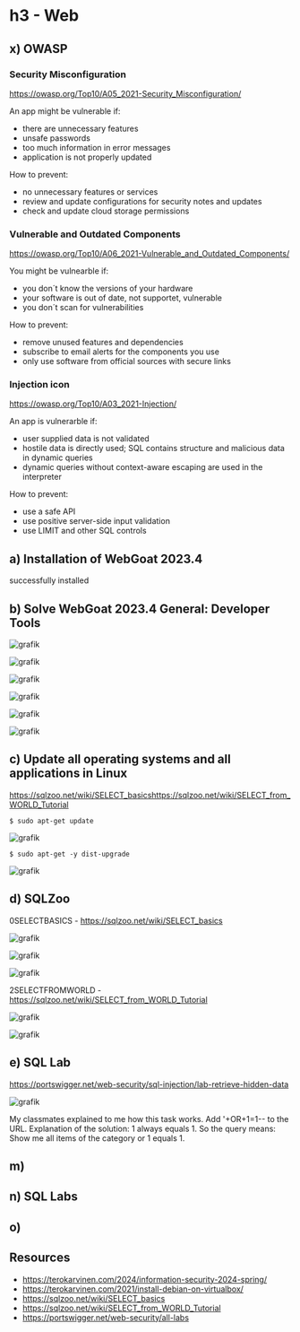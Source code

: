 # h3 - Web

## x) OWASP

### Security Misconfiguration
https://owasp.org/Top10/A05_2021-Security_Misconfiguration/

An app might be vulnerable if: 
- there are unnecessary features
- unsafe passwords
- too much information in error messages
- application is not properly updated

How to prevent: 
- no unnecessary features or services
- review and update configurations for security notes and updates
- check and update cloud storage permissions


### Vulnerable and Outdated Components
https://owasp.org/Top10/A06_2021-Vulnerable_and_Outdated_Components/

You might be vulnearble if: 
- you don´t know the versions of your hardware
- your software is out of date, not supportet, vulnerable
- you don´t scan for vulnerabilities

How to prevent: 
- remove unused features and dependencies
- subscribe to email alerts for the components you use
- only use software from official sources with secure links


### Injection icon
https://owasp.org/Top10/A03_2021-Injection/

An app is vulnerarble if: 
- user supplied data is not validated
- hostile data is directly used; SQL contains structure and malicious data in dynamic queries
- dynamic queries without context-aware escaping are used in the interpreter

How to prevent: 
- use a safe API
- use positive server-side input validation
- use LIMIT and other SQL controls

## a) Installation of WebGoat 2023.4
successfully installed

## b) Solve WebGoat 2023.4 General: Developer Tools

![grafik](https://github.com/danielginfinland/InformationSecurityCourse/assets/156656492/9d2bb030-9986-42fc-99d6-c5c96374031a)

![grafik](https://github.com/danielginfinland/InformationSecurityCourse/assets/156656492/19124423-7fbc-4568-91ce-222d07b246f2)

![grafik](https://github.com/danielginfinland/InformationSecurityCourse/assets/156656492/8c1c8d12-d798-4b69-9a7b-1f993cef5238)

![grafik](https://github.com/danielginfinland/InformationSecurityCourse/assets/156656492/e720f117-dcd3-4d0c-8240-514b76ee9705)

![grafik](https://github.com/danielginfinland/InformationSecurityCourse/assets/156656492/53a4f03e-b206-4f93-849f-07aaa0a881dc)

![grafik](https://github.com/danielginfinland/InformationSecurityCourse/assets/156656492/179a1315-b96e-47c8-8cbb-9b91d6f6d879)



## c) Update all operating systems and all applications in Linux
https://sqlzoo.net/wiki/SELECT_basicshttps://sqlzoo.net/wiki/SELECT_from_WORLD_Tutorial

    $ sudo apt-get update
![grafik](https://github.com/danielginfinland/InformationSecurityCourse/assets/156656492/b759b84d-39aa-4e32-95be-46f9500ef9a5)

    $ sudo apt-get -y dist-upgrade
![grafik](https://github.com/danielginfinland/InformationSecurityCourse/assets/156656492/daefe110-6020-4fb0-8bc2-e06ea6ef4e95)


## d) SQLZoo

0SELECTBASICS - https://sqlzoo.net/wiki/SELECT_basics

![grafik](https://github.com/danielginfinland/InformationSecurityCourse/assets/156656492/4507b642-47ea-44e0-a3e0-51ed501e3e0f)

![grafik](https://github.com/danielginfinland/InformationSecurityCourse/assets/156656492/1ee9919f-6272-4a37-b98b-a09691dc2041)

![grafik](https://github.com/danielginfinland/InformationSecurityCourse/assets/156656492/eb272207-f117-4d62-8dd7-bc81d724dc58)

2SELECTFROMWORLD - https://sqlzoo.net/wiki/SELECT_from_WORLD_Tutorial

![grafik](https://github.com/danielginfinland/InformationSecurityCourse/assets/156656492/240065b0-337a-474a-887d-272ffd70a144)

![grafik](https://github.com/danielginfinland/InformationSecurityCourse/assets/156656492/f5b29f08-e1b9-45b9-afbe-9d997a97cf75)


## e) SQL Lab
https://portswigger.net/web-security/sql-injection/lab-retrieve-hidden-data

![grafik](https://github.com/danielginfinland/InformationSecurityCourse/assets/156656492/6bfcc71b-1562-4a7f-8226-78b5da9415e0)

My classmates explained to me how this task works. 
Add '+OR+1=1-- to the URL.
Explanation of the solution: 1 always equals 1. So the query means: Show me all items of the category or 1 equals 1.

## m)

## n) SQL Labs

## o)

## Resources
- https://terokarvinen.com/2024/information-security-2024-spring/
- https://terokarvinen.com/2021/install-debian-on-virtualbox/
- https://sqlzoo.net/wiki/SELECT_basics
- https://sqlzoo.net/wiki/SELECT_from_WORLD_Tutorial
- https://portswigger.net/web-security/all-labs
